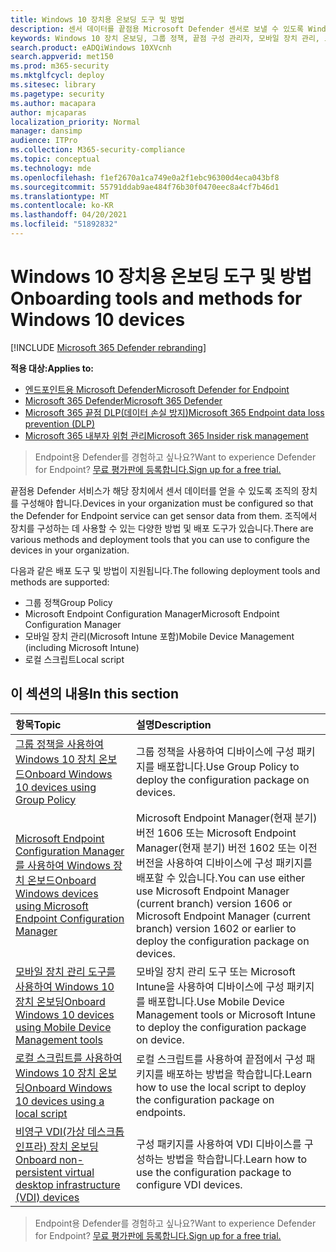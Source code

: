 ```yaml
---
title: Windows 10 장치용 온보딩 도구 및 방법
description: 센서 데이터를 끝점용 Microsoft Defender 센서로 보낼 수 있도록 Windows 10 디바이스 온보딩
keywords: Windows 10 장치 온보딩, 그룹 정책, 끝점 구성 관리자, 모바일 장치 관리, 로컬 스크립트, gp, sccm, mdm, intune
search.product: eADQiWindows 10XVcnh
search.appverid: met150
ms.prod: m365-security
ms.mktglfcycl: deploy
ms.sitesec: library
ms.pagetype: security
ms.author: macapara
author: mjcaparas
localization_priority: Normal
manager: dansimp
audience: ITPro
ms.collection: M365-security-compliance
ms.topic: conceptual
ms.technology: mde
ms.openlocfilehash: f1ef2670a1ca749e0a2f1ebc96300d4eca043bf8
ms.sourcegitcommit: 55791ddab9ae484f76b30f0470eec8a4cf7b46d1
ms.translationtype: MT
ms.contentlocale: ko-KR
ms.lasthandoff: 04/20/2021
ms.locfileid: "51892832"
---
```

# <a name="onboarding-tools-and-methods-for-windows-10-devices"></a><span data-ttu-id="9f547-104">Windows 10 장치용 온보딩 도구 및 방법</span><span class="sxs-lookup"><span data-stu-id="9f547-104">Onboarding tools and methods for Windows 10 devices</span></span>

[!INCLUDE [Microsoft 365 Defender rebranding](../../includes/microsoft-defender.md)]

<span data-ttu-id="9f547-105">**적용 대상:**</span><span class="sxs-lookup"><span data-stu-id="9f547-105">**Applies to:**</span></span>
- [<span data-ttu-id="9f547-106">엔드포인트용 Microsoft Defender</span><span class="sxs-lookup"><span data-stu-id="9f547-106">Microsoft Defender for Endpoint</span></span>](https://go.microsoft.com/fwlink/p/?linkid=2154037)
- [<span data-ttu-id="9f547-107">Microsoft 365 Defender</span><span class="sxs-lookup"><span data-stu-id="9f547-107">Microsoft 365 Defender</span></span>](https://go.microsoft.com/fwlink/?linkid=2118804)
- [<span data-ttu-id="9f547-108">Microsoft 365 끝점 DLP(데이터 손실 방지)</span><span class="sxs-lookup"><span data-stu-id="9f547-108">Microsoft 365 Endpoint data loss prevention (DLP)</span></span>](/microsoft-365/compliance/endpoint-dlp-learn-about)
- [<span data-ttu-id="9f547-109">Microsoft 365 내부자 위험 관리</span><span class="sxs-lookup"><span data-stu-id="9f547-109">Microsoft 365 Insider risk management</span></span>](/microsoft-365/compliance/insider-risk-management)

><span data-ttu-id="9f547-110">Endpoint용 Defender를 경험하고 싶나요?</span><span class="sxs-lookup"><span data-stu-id="9f547-110">Want to experience Defender for Endpoint?</span></span> [<span data-ttu-id="9f547-111">무료 평가판에 등록합니다.</span><span class="sxs-lookup"><span data-stu-id="9f547-111">Sign up for a free trial.</span></span>](https://www.microsoft.com/microsoft-365/windows/microsoft-defender-atp?ocid=docs-wdatp-assignaccess-abovefoldlink)

<span data-ttu-id="9f547-112">끝점용 Defender 서비스가 해당 장치에서 센서 데이터를 얻을 수 있도록 조직의 장치를 구성해야 합니다.</span><span class="sxs-lookup"><span data-stu-id="9f547-112">Devices in your organization must be configured so that the Defender for Endpoint service can get sensor data from them.</span></span> <span data-ttu-id="9f547-113">조직에서 장치를 구성하는 데 사용할 수 있는 다양한 방법 및 배포 도구가 있습니다.</span><span class="sxs-lookup"><span data-stu-id="9f547-113">There are various methods and deployment tools that you can use to configure the devices in your organization.</span></span>

<span data-ttu-id="9f547-114">다음과 같은 배포 도구 및 방법이 지원됩니다.</span><span class="sxs-lookup"><span data-stu-id="9f547-114">The following deployment tools and methods are supported:</span></span>

- <span data-ttu-id="9f547-115">그룹 정책</span><span class="sxs-lookup"><span data-stu-id="9f547-115">Group Policy</span></span>
- <span data-ttu-id="9f547-116">Microsoft Endpoint Configuration Manager</span><span class="sxs-lookup"><span data-stu-id="9f547-116">Microsoft Endpoint Configuration Manager</span></span>
- <span data-ttu-id="9f547-117">모바일 장치 관리(Microsoft Intune 포함)</span><span class="sxs-lookup"><span data-stu-id="9f547-117">Mobile Device Management (including Microsoft Intune)</span></span>
- <span data-ttu-id="9f547-118">로컬 스크립트</span><span class="sxs-lookup"><span data-stu-id="9f547-118">Local script</span></span>

## <a name="in-this-section"></a><span data-ttu-id="9f547-119">이 섹션의 내용</span><span class="sxs-lookup"><span data-stu-id="9f547-119">In this section</span></span>
<span data-ttu-id="9f547-120">항목</span><span class="sxs-lookup"><span data-stu-id="9f547-120">Topic</span></span> | <span data-ttu-id="9f547-121">설명</span><span class="sxs-lookup"><span data-stu-id="9f547-121">Description</span></span>
:---|:---
[<span data-ttu-id="9f547-122">그룹 정책을 사용하여 Windows 10 장치 온보드</span><span class="sxs-lookup"><span data-stu-id="9f547-122">Onboard Windows 10 devices using Group Policy</span></span>](configure-endpoints-gp.md) | <span data-ttu-id="9f547-123">그룹 정책을 사용하여 디바이스에 구성 패키지를 배포합니다.</span><span class="sxs-lookup"><span data-stu-id="9f547-123">Use Group Policy to deploy the configuration package on devices.</span></span>
[<span data-ttu-id="9f547-124">Microsoft Endpoint Configuration Manager를 사용하여 Windows 장치 온보드</span><span class="sxs-lookup"><span data-stu-id="9f547-124">Onboard Windows devices using Microsoft Endpoint Configuration Manager</span></span>](configure-endpoints-sccm.md) | <span data-ttu-id="9f547-125">Microsoft Endpoint Manager(현재 분기) 버전 1606 또는 Microsoft Endpoint Manager(현재 분기) 버전 1602 또는 이전 버전을 사용하여 디바이스에 구성 패키지를 배포할 수 있습니다.</span><span class="sxs-lookup"><span data-stu-id="9f547-125">You can use either use Microsoft Endpoint Manager (current branch) version 1606 or Microsoft Endpoint Manager (current branch) version 1602 or earlier to deploy the configuration package on devices.</span></span>
[<span data-ttu-id="9f547-126">모바일 장치 관리 도구를 사용하여 Windows 10 장치 온보딩</span><span class="sxs-lookup"><span data-stu-id="9f547-126">Onboard Windows 10 devices using Mobile Device Management tools</span></span>](configure-endpoints-mdm.md) | <span data-ttu-id="9f547-127">모바일 장치 관리 도구 또는 Microsoft Intune을 사용하여 디바이스에 구성 패키지를 배포합니다.</span><span class="sxs-lookup"><span data-stu-id="9f547-127">Use Mobile Device Management tools or Microsoft Intune to deploy the configuration package on device.</span></span>
[<span data-ttu-id="9f547-128">로컬 스크립트를 사용하여 Windows 10 장치 온보딩</span><span class="sxs-lookup"><span data-stu-id="9f547-128">Onboard Windows 10 devices using a local script</span></span>](configure-endpoints-script.md) | <span data-ttu-id="9f547-129">로컬 스크립트를 사용하여 끝점에서 구성 패키지를 배포하는 방법을 학습합니다.</span><span class="sxs-lookup"><span data-stu-id="9f547-129">Learn how to use the local script to deploy the configuration package on endpoints.</span></span>
[<span data-ttu-id="9f547-130">비영구 VDI(가상 데스크톱 인프라) 장치 온보딩</span><span class="sxs-lookup"><span data-stu-id="9f547-130">Onboard non-persistent virtual desktop infrastructure (VDI) devices</span></span>](configure-endpoints-vdi.md) | <span data-ttu-id="9f547-131">구성 패키지를 사용하여 VDI 디바이스를 구성하는 방법을 학습합니다.</span><span class="sxs-lookup"><span data-stu-id="9f547-131">Learn how to use the configuration package to configure VDI devices.</span></span>


><span data-ttu-id="9f547-132">Endpoint용 Defender를 경험하고 싶나요?</span><span class="sxs-lookup"><span data-stu-id="9f547-132">Want to experience Defender for Endpoint?</span></span> [<span data-ttu-id="9f547-133">무료 평가판에 등록합니다.</span><span class="sxs-lookup"><span data-stu-id="9f547-133">Sign up for a free trial.</span></span>](https://www.microsoft.com/microsoft-365/windows/microsoft-defender-atp?ocid=docs-wdatp-configureendpoints-belowfoldlink)
